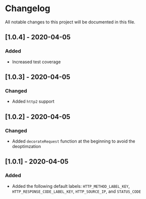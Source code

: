 # Changelog

All notable changes to this project will be documented in this file.

## [1.0.4] - 2020-04-05

### Added

- Increased test coverage

## [1.0.3] - 2020-04-05

### Changed

- Added `http2` support

## [1.0.2] - 2020-04-05

### Changed

- Added `decorateRequest` function at the beginning to avoid the deoptimzation

## [1.0.1] - 2020-04-05

### Added

- Added the following default labels: `HTTP_METHOD_LABEL_KEY`, `HTTP_RESPONSE_CODE_LABEL_KEY`, `HTTP_SOURCE_IP`, and `STATUS_CODE`
